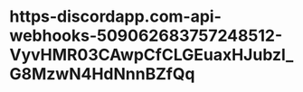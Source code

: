 # https-discordapp.com-api-webhooks-509062683757248512-VyvHMR03CAwpCfCLGEuaxHJubzl_G8MzwN4HdNnnBZfQq